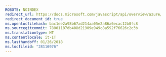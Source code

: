 ```yaml
---
ROBOTS: NOINDEX
redirect_url: https://docs.microsoft.com/javascript/api/overview/azure/
redirect_document_id: true
ms.openlocfilehash: bac1ee2a98b67ad214aa05e2a86a6ecac12b0fc8
ms.sourcegitcommit: 78001187db408d21909e949c8a592f76626c2c3b
ms.translationtype: HT
ms.contentlocale: it-IT
ms.lasthandoff: 01/26/2018
ms.locfileid: "28116976"
---
```

